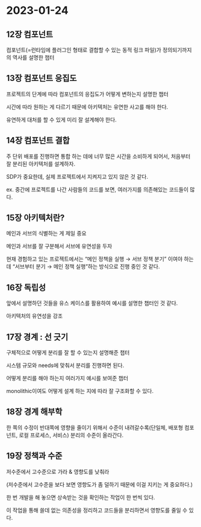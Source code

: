 # 2023-01-24

## 12장 컴포넌트

컴포넌트(=런타임에 플러그인 형태로 결합할 수 있는 동적 링크 파일)가 정의되기까지의 역사를 설명한 챕터

## 13장 컴포넌트 응집도

프로젝트의 단계에 따라 컴포넌트의 응집도가 어떻게 변하는지 설명한 챕터

시간에 따라 원하는 게 다르기 때문에 아키텍처는 유연한 사고를 해야 한다.

유연하게 대처를 할 수 있게 미리 잘 설계해야 한다.

## 14장 컴포넌트 결합

주 단위 배포를 진행하면 통합 하는 데에 너무 많은 시간을 소비하게 되어서, 처음부터 잘 분리된 아키텍처를 설계하자.

SDP가 중요한데, 실제 프로젝트에서 지켜지고 있지 않은 것 같다.

ex. 중간에 프로젝트를 나간 사람들의 코드를 보면, 여러가지를 의존해있는 코드들이 많다.

## 15장 아키텍처란?

메인과 서브의 식별하는 게 제일 중요

메인과 서브를 잘 구분해서 서브에 유연성을 두자

현재 경험하고 있는 프로젝트에서는 “메인 정책을 실행 → 서브 정책 분기” 이여야 하는데 “서브부터 분기 → 메인 정책 실행”하는 방식으로 진행 중인 것 같다.

## 16장 독립성

앞에서 설명하던 것들을 유스 케이스를 활용하여 예시를 설명한 챕터인 것 같다.

아키텍처의 유연성을 강조

## 17장 경계 : 선 긋기

구체적으로 어떻게 분리를 잘 할 수 있는지 설명해준 챕터

시스템 규모와 needs에 맞춰서 분리를 진행하면 된다.

어떻게 분리를 해야 하는지 여러가지 예시를 보여준 챕터

monolithic이여도 어떻게 설계 하는 지에 따라 잘 구조화할 수 있다.

## 18장 경계 해부학

한 쪽의 수정이 반대쪽에 영향을 줄이기 위해서 수준이 내려갈수록(단일체, 배포형 컴포넌트, 로컬 프로세스, 서비스) 분리의 수준이 올라간다.

## 19장 정책과 수준

저수준에서 고수준으로 가라 & 영향도를 낮춰라

(저수준에서 고수준을 보다 보면 영향도가 좀 덜하기 때문에 이걸 지키는 게 중요하다.)

한 번 개발을 해 놓으면 상속받는 것을 확인하는 작업이 한 번씩 있다.

이 작업을 통해 쓸데 없는 의존성을 정리하고 코드들을 분리하면서 영향도를 줄일 수 있다.
